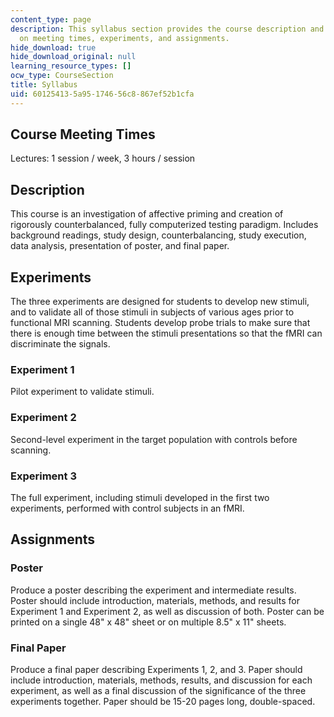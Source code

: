 ```yaml
---
content_type: page
description: This syllabus section provides the course description and information
  on meeting times, experiments, and assignments.
hide_download: true
hide_download_original: null
learning_resource_types: []
ocw_type: CourseSection
title: Syllabus
uid: 60125413-5a95-1746-56c8-867ef52b1cfa
---
```


Course Meeting Times
--------------------

Lectures: 1 session / week, 3 hours / session

Description
-----------

This course is an investigation of affective priming and creation of rigorously counterbalanced, fully computerized testing paradigm. Includes background readings, study design, counterbalancing, study execution, data analysis, presentation of poster, and final paper.

Experiments
-----------

The three experiments are designed for students to develop new stimuli, and to validate all of those stimuli in subjects of various ages prior to functional MRI scanning. Students develop probe trials to make sure that there is enough time between the stimuli presentations so that the fMRI can discriminate the signals.

### Experiment 1

Pilot experiment to validate stimuli.

### Experiment 2

Second-level experiment in the target population with controls before scanning.

### Experiment 3

The full experiment, including stimuli developed in the first two experiments, performed with control subjects in an fMRI.

Assignments
-----------

### Poster

Produce a poster describing the experiment and intermediate results. Poster should include introduction, materials, methods, and results for Experiment 1 and Experiment 2, as well as discussion of both. Poster can be printed on a single 48" x 48" sheet or on multiple 8.5" x 11" sheets.

### Final Paper

Produce a final paper describing Experiments 1, 2, and 3. Paper should include introduction, materials, methods, results, and discussion for each experiment, as well as a final discussion of the significance of the three experiments together. Paper should be 15-20 pages long, double-spaced.